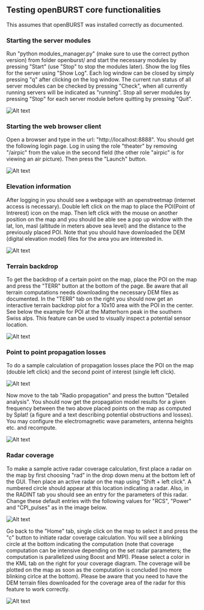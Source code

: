  

## Testing openBURST core functionalities

This assumes that openBURST was installed correctly as documented. 

### Starting the server modules

Run "python modules_manager.py" (make sure to use the correct python version) from folder openburst/ and start the necessary modules by pressing "Start" (use "Stop" to stop the modules later). Show the log files for the server using "Show Log". Each log window can be closed by simply pressing "q" after clicking on the log window. The current run status of all server modules can be checked by pressing "Check", when all currently running servers will be indicated as "running". Stop all server modules by pressing "Stop" for each server module before quitting by pressing "Quit".  

![Alt text](./images/servers_gui.png "Server Modules GUI")

### Starting the web browser client

Open a browser and type in the url: "http://localhost:8888".
You should get the following login page. Log in using the role "theater" by removing "/airpic" from the value in the second field (the other role "airpic" is for viewing an air picture). Then press the "Launch" button. 

![Alt text](./images/openburst_logging.png "Log in")


### Elevation information

After logging in you should see a webpage with an openstreetmap (internet access is necessary). Double left click on the map to place the POI(Point of Intrerest) icon on the map. Then left click with the mouse on another position on the map and you should be able see a pop up window with the lat, lon, masl (altitude in meters above sea level) and the distance to the previously placed POI. Note that you should have downloaded the DEM (digital elevation model) files for the area you are interested in.

![Alt text](./images/masl.png "Masl")

### Terrain backdrop

To get the backdrop of a certain point on the map, place the POI on the map and press the "TERR" button at the bottom of the page. Be aware that all terrain computations needs downloading the necessary DEM files as documented. In the "TERR" tab on the right you should now get an interactive terrain backdrop plot for a 10x10 area with the POI in the center. See below the example for POI at the Matterhorn peak in the southern Swiss alps. This feature can be used to visually inspect a potential sensor location.       

![Alt text](./images/terrain_matterhorn.png "terrain")

### Point to point propagation losses

To do a sample calculation of propagation losses place the POI on the map (double left click) and the second point of interest (single left click). 

![Alt text](./images/poi_and_point.png "poi and point")

Now move to the tab "Radio propagation" and press the button "Detailed analysis". You should now get the propagation model results for a given frequency between the two above placed points on the map as computed by Splat! (a figure and a text describing potential obstructions and losses). You may configure the electromagnetic wave parameters, antenna heights etc. and recompute.  

![Alt text](./images/openburst_splat.png "Splat")

### Radar coverage

To make a sample active radar coverage calculation, first place a radar on the map by first choosing "rad" in the drop down menu at the bottom left of the GUI. Then place an active radar on the map using "Shift + left click". A numbered circle should appear at this location indicating a radar. Also, in the RADINT tab you should see an entry for the parameters of this radar. Change these default entries with the following values for "RCS", "Power" and "CPI_pulses" as in the image below.

![Alt text](./images/sample_rad_params.png "sample rad")

Go back to the "Home" tab, single click on the map to select it and press the "c" button to initiate radar coverage calculation. You will see a blinking circle at the bottom indicating the computation (note that coverage computation can be intensive depending on the set radar parameters; the computation is parallelized using Boost and MPI). Please select a color in the KML tab on the right for your coverage diagram. The coverage will be plotted on the map as soon as the computation is concluded (no more blinking cirlce at the bottom). Please be aware that you need to have the DEM terrain files downloaded for the coverage area of the radar for this feature to work correctly.

![Alt text](./images/sample_rad_coverage.png "sample rad coverage")

